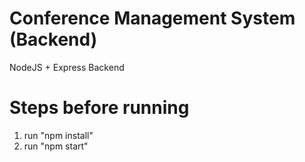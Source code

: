 # Conference Management System (Backend) 
NodeJS + Express Backend

# Steps before running
1. run "npm install"
2. run "npm start"
